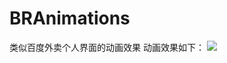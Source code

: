# BRAnimations
类似百度外卖个人界面的动画效果
动画效果如下：
![](https://github.com/brave_hu/BRAnimations/raw/master/BRAnimations/demo.gif)
